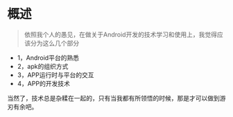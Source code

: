 # 概述
> 依照我个人的愚见，在做关于Android开发的技术学习和使用上，我觉得应该分为这么几个部分
- 1，Android平台的熟悉
- 2，apk的组织方式
- 3，APP运行时与平台的交互
- 4，APP的开发技术

当然了，技术总是杂糅在一起的，只有当我都有所领悟的时候，那是才可以做到游刃有余吧。